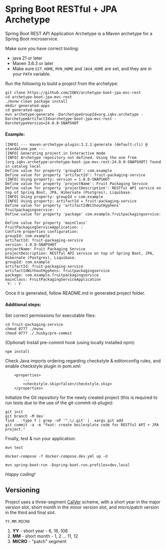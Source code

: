# Spring Boot RESTful + JPA Archetype

Spring Boot REST API Application Archetype is a Maven archetype for a Spring Boot microservice.

Make sure you have correct tooling:

- java 21 or later
- Maven 3.6.3 or later
- Make sure `GIT_HOME`, `MVN_HOME` and `JAVA_HOME` are set, and they are in your `PATH` variable.

Run the following to build a project from the archetype:

```
git clone https://github.com/IQKV/archetype-boot-jpa-mvc-rest
cd archetype-boot-jpa-mvc-rest
./mvnw clean package install
mkdir generated-apps
cd generated-apps
mvn archetype:generate -DarchetypeGroupId=org.iqkv.archetype -DarchetypeArtifactId=archetype-boot-jpa-mvc-rest -DarchetypeVersion=24.0.0-SNAPSHOT
```

#### Example:

```
[INFO] --- maven-archetype-plugin:3.2.1:generate (default-cli) @ standalone-pom ---
[INFO] Generating project in Interactive mode
[INFO] Archetype repository not defined. Using the one from [org.iqkv.archetype:archetype-boot-jpa-mvc-rest:24.0.0-SNAPSHOT] found in catalog local
Define value for property 'groupId': com.example
Define value for property 'artifactId': fruit-packaging-service
[INFO] Using property: version = 1.0.0-SNAPSHOT
Define value for property 'projectName': Fruit Packaging Service     
Define value for property 'projectDescription': RESTful API service on top of Spring Boot, JPA, Hibernate (Postgres), Liquibase.
[INFO] Using property: groupId = com.example
[INFO] Using property: artifactId = fruit-packaging-service
Define value for property 'artifactIdWithoutHyphens' fruitpackagingservice: : 
Define value for property 'package' com.example.fruitpackagingservice: : 
Define value for property 'mainClass' FruitPackagingServiceApplication: : 
Confirm properties configuration:
groupId: com.example
artifactId: fruit-packaging-service
version: 1.0.0-SNAPSHOT
projectName: Fruit Packaging Service
projectDescription: RESTful API service on top of Spring Boot, JPA, Hibernate (Postgres), Liquibase.
groupId: com.example
artifactId: fruit-packaging-service
artifactIdWithoutHyphens: fruitpackagingservice
package: com.example.fruitpackagingservice
mainClass: FruitPackagingServiceApplication
 Y: : Y
```

Once it is generated, follow README.md in generated project folder.

#### Additional steps:

Set correct permissions for executable files:

```
cd fruit-packaging-service
chmod 0777 ./mvnw
chmod 0777 ./.husky/pre-commit
```

(Optional) Install pre-commit hook (using locally installed npm):

```
npm install
```

Check Java imports ordering regarding checkstyle & editorconfig rules, and enable checkstyle plugin in pom.xml:

```
    <properties>
        ...
        <checkstyle.skip>false</checkstyle.skip>
    </properties>
```

Initialize the Git repository for the newly created project (this is required to run tests due to the use of the git-commit-id-plugin):

```
git init
git branch -M dev`
find . -type f | grep -vP '^.\/.git' |  xargs git add
git commit -a -m "feat: create boilerplate code for RESTful API + JPA  project."
```

Finally, test & run your application:

```
mvn test

docker-compose -f docker-compose.dev.yml up -d

mvn spring-boot:run -Dspring-boot.run.profiles=dev,local

```

*Happy coding!*

## Versioning

Project uses a three-segment [CalVer](https://calver.org/) scheme, with a short year in the major version slot, short month in the minor version slot, and micro/patch version in the third
and final slot.

```
YY.MM.MICRO
```

1. **YY** - short year - 6, 16, 106
1. **MM** - short month - 1, 2 ... 11, 12
1. **MICRO** -  "patch" segment
